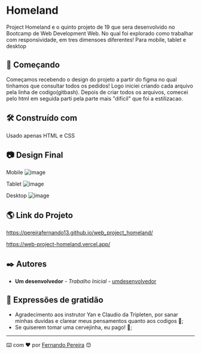 
# Homeland

Project Homeland e o quinto projeto de 19 que sera desenvolvido no Bootcamp de Web Development Web. No qual foi explorado como trabalhar com responsividade, em tres dimensoes diferentes! Para mobile,
tablet e desktop

## 🚀 Começando

Começamos recebendo o design do projeto a partir do figma no qual tinhamos que consultar todos os pedidos! Logo iniciei criando cada arquivo pela linha de codigo(gitbash). Depois de criar todos os 
arquivos, comecei pelo html em seguida parti pela parte mais "dificil" que foi a estilizacao.

## 🛠️ Construído com

Usado apenas HTML e CSS

## :camera: Design Final

Mobile
![image](https://github.com/user-attachments/assets/1c74efb6-3ad7-4a36-b9b7-4fb2d038be9c)

Tablet 
![image](https://github.com/user-attachments/assets/e6876044-9e3e-4627-be0e-502e8210d83b)

Desktop
![image](https://github.com/user-attachments/assets/6b5a782f-e047-4476-8341-8273bee286e1)

## :earth_americas: Link do Projeto
https://pereirafernando13.github.io/web_project_homeland/

https://web-project-homeland.vercel.app/

## ✒️ Autores

* **Um desenvolvedor** - *Trabalho Inicial* - [umdesenvolvedor](https://github.com/pereirafernando13)


## 🎁 Expressões de gratidão

* Agradecimento aos instrutor Yan e Claudio da Tripleten, por sanar minhas duvidas e clarear meus pensamentos quanto aos codigos 📢;
* Se quiserem tomar uma cervejinha, eu pago! 🍺;



---
⌨️ com ❤️ por [Fernando Pereira](https://github.com/pereirafernando13) 😊
